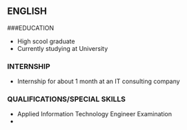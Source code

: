## ENGLISH
###EDUCATION
- High scool graduate
- Currently studying at University
### INTERNSHIP
- Internship for about 1 month at an IT consulting company
### QUALIFICATIONS/SPECIAL SKILLS
- Applied Information Technology Engineer Examination
- 


<!---
KS-PF/KS-PF is a ✨ special ✨ repository because its `README.md` (this file) appears on your GitHub profile.
You can click the Preview link to take a look at your changes.
--->
